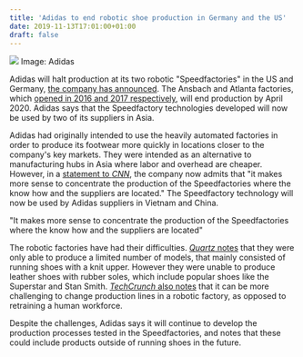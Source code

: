 ```yaml
---
title: 'Adidas to end robotic shoe production in Germany and the US'
date: 2019-11-13T17:01:00+01:00
draft: false
---
```


![](https://cdn.vox-cdn.com/thumbor/VavlnffEQIQ9NyewV5cV0A0DWrU=/117x0:1383x844/1310x873/cdn.vox-cdn.com/uploads/chorus_image/image/65690576/futurecraft_speedfactory_2.0.jpg) Image: Adidas

Adidas will halt production at its two robotic "Speedfactories" in the US and Germany, [the company has announced](https://www.adidas-group.com/en/media/news-archive/press-releases/2019/adidas-deploys-speedfactory-technology-at-asian-suppliers-by-end-2019/). The Ansbach and Atlanta factories, which [opened in 2016 and 2017 respectively](https://www.reuters.com/article/us-adidas-manufacturing/adidas-to-close-german-us-robot-factories-idUSKBN1XL16U), will end production by April 2020. Adidas says that the Speedfactory technologies developed will now be used by two of its suppliers in Asia.

Adidas had originally intended to use the heavily automated factories in order to produce its footwear more quickly in locations closer to the company's key markets. They were intended as an alternative to manufacturing hubs in Asia where labor and overhead are cheaper. However, in a [statement to _CNN_](https://edition.cnn.com/2019/11/12/business/adidas-speedfactory-plants-closing/index.html), the company now admits that "it makes more sense to concentrate the production of the Speedfactories where the know how and the suppliers are located." The Speedfactory technology will now be used by Adidas suppliers in Vietnam and China.

"It makes more sense to concentrate the production of the Speedfactories where the know how and the suppliers are located"

The robotic factories have had their difficulties. [_Quartz_ notes](https://qz.com/1746152/adidas-is-shutting-down-its-speedfactories-in-germany-and-the-us/) that they were only able to produce a limited number of models, that mainly consisted of running shoes with a knit upper. However they were unable to produce leather shoes with rubber soles, which include popular shoes like the Superstar and Stan Smith. [_TechCrunch_ also notes](https://techcrunch.com/2019/11/11/adidas-backpedals-on-robotic-factories/) that it can be more challenging to change production lines in a robotic factory, as opposed to retraining a human workforce.

Despite the challenges, Adidas says it will continue to develop the production processes tested in the Speedfactories, and notes that these could include products outside of running shoes in the future.